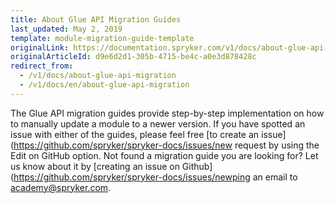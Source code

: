 ```yaml
---
title: About Glue API Migration Guides
last_updated: May 2, 2019
template: module-migration-guide-template
originalLink: https://documentation.spryker.com/v1/docs/about-glue-api-migration
originalArticleId: d9e6d2d1-305b-4715-be4c-a0e3d878428c
redirect_from:
  - /v1/docs/about-glue-api-migration
  - /v1/docs/en/about-glue-api-migration
---
```


The Glue API migration guides provide step-by-step implementation on how to manually update a module to a newer version.
If you have spotted an issue with either of the guides, please feel free [to create an issue](https://github.com/spryker/spryker-docs/issues/new request by using the Edit on GitHub option.
Not found a migration guide you are looking for? Let us know about it by [creating an issue on Github](https://github.com/spryker/spryker-docs/issues/newping an email to [academy@spryker.com](academy@spryker.com).

